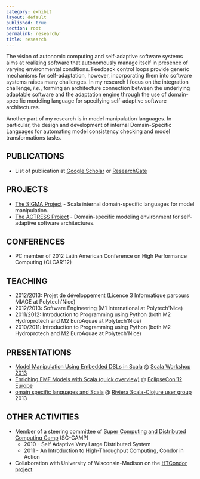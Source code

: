 ```yaml
---
category: exhibit
layout: default
published: true
section: root
permalink: research/
title: research
---
```


The vision of autonomic computing and self-adaptive software systems aims at realizing software that autonomously manage itself in presence of varying environmental conditions.
Feedback control loops provide generic mechanisms for self-adaptation, however, incorporating them into software systems raises many challenges.
In my research I focus on the integration challenge, _i.e._, forming an architecture connection between the underlying adaptable software and the adaptation engine through the use of domain-specific modeling language for specifying self-adaptive software architectures.

Another part of my research is in model manipulation languages. 
In particular, the design and development of internal Domain-Specific Languages for automating model consistency checking and model transformations tasks.

## PUBLICATIONS

* List of publication at [Google Scholar](http://scholar.google.co.kr/citations?hl=en&user=r_GmitIAAAAJ) or [ResearchGate](https://www.researchgate.net/profile/Filip_Krikava/publications/)

## PROJECTS

* [The SIGMA Project](http://fikovnik.net/Sigma/) - Scala internal domain-specific languages for model manipulation.
* [The ACTRESS Project](http://fikovnik.net/Actress/) - Domain-specific modeling environment for self-adaptive software architectures.

## CONFERENCES

* PC member of 2012 Latin American Conference on High Performance Computing (CLCAR'12)

## TEACHING 

* 2012/2013: Projet de développement (Licence 3 Informatique parcours MIAGE at Polytech'Nice)
* 2012/2013: Software Engineering (M1 International at Polytech'Nice)
* 2011/2012: Introduction to Programming using Python (both M2 Hydroprotech and M2 EuroAquae at Polytech'Nice)
* 2010/2011: Introduction to Programming using Python (both M2 Hydroprotech and M2 EuroAquae at Polytech'Nice)

## PRESENTATIONS

* [Model Manipulation Using Embedded DSLs in Scala](http://www.slideshare.net/krikava/scala-workshop13) @ [Scala Workshop 2013](http://lampwww.epfl.ch/~hmiller/scala2013/)
* [Enriching EMF Models with Scala (quick overview)](http://www.slideshare.net/krikava/enriching-emf-models-with-scala) @ [EclipseCon'12 Europe](http://www.eclipsecon.org/europe2012/)
* [omain specific languages and Scala](http://www.slideshare.net/krikava/domain-specific-languages-and-scala) @ [Riviera Scala-Clojure user group](http://www.meetup.com/riviera-scala-clojure/) 2013

## OTHER ACTIVITIES 

* Member of a steering committee of [Super Computing and Distributed Computing Camp](http://sc-camp.org/) (SC-CAMP)
  * 2010 - Self Adaptive Very Large Distributed System 
  * 2011 - An Introduction to High-Throughput Computing, Condor in Action
* Collaboration with University of Wisconsin-Madison on the [HTCondor project](http://research.cs.wisc.edu/htcondor/)